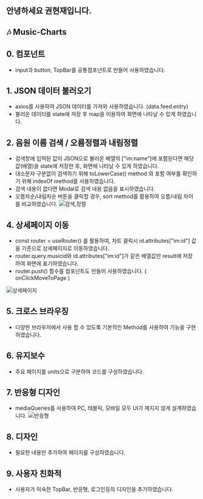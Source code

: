 ## 안녕하세요 권현재입니다.

## 🎶 Music-Charts 

## 0. 컴포넌트 
- input과 button, TopBar를 공통컴포넌트로 만들어 사용하였습니다.

## 1. JSON 데이터 불러오기
- axios를 사용하여 JSON 데이터를 가져와 사용하였습니다. (data.feed.entry)
- 불러온 데이터를 state에 저장 후 map을 이용하여 화면에 나타날 수 있게 하였습니다. 

## 2. 음원 이름 검색 / 오름정렬과 내림정렬
- 검색창에 입력된 값이 JSON으로 불러온 배열의 ["im:name"]에 포함된다면 해당값(배열)을 state에 저장한 후, 화면에 나타날 수 있게 하였습니다.
- 대소문자 구분없이 검색하기 위해 toLowerCase() method 와 포함 여부를 확인하기 위해 indexOf method를 사용하였습니다.
- 검색 내용이 없다면 Modal로 검색 내용 없음을 표시하였습니다.
- 오름차순/내림차순 버튼을 클릭할 경우, sort method를 활용하여 오름/내림 차이를 비교하였습니다.
![검색,정렬](https://user-images.githubusercontent.com/114847858/232559483-ae8797eb-958e-45b8-96b0-6c8c9bd62d86.gif)

## 4. 상세페이지 이동
- const router = useRouter() 를 활용하여, 차트 클릭시 id.attributes["im:id"] 값을 기준으로 상세페이지로 이동하였습니다.
- router.query.musicid와 id.attributes["im:id"]가 같은 배열값만 result에 저장하여 화면에 표기하였습니다.
- router.push() 함수를 컴포넌트도 만들어 사용하였습니다. ( onClickMoveToPage )

![상세페이지](https://user-images.githubusercontent.com/114847858/232559602-36604e6a-f90d-4e35-9abc-a5ffcaa89c0f.gif)

## 5. 크로스 브라우징
- 다양한 브라우저에서 사용 할 수 있도록 기본적인 Method를 사용하여 기능을 구현하였습니다. 

## 6. 유지보수
- 주요 페이지를 units으로 구분하여 코드를 구성하였습니다.

## 7. 반응형 디자인
- mediaQueries를 사용하여 PC, 태블릭, 모바일 모두 UI가 깨지지 않게 설계하였습니다.
![반응형](https://user-images.githubusercontent.com/114847858/232559850-44613254-320c-4251-a291-0bf6c4776984.gif)

## 8. 디자인
- 필요한 내용만 추가하여 페이지를 구성하였습니다.

## 9. 사용자 친화적
- 사용자가 익숙한 TopBar, 반응형, 로그인등의 디자인을 추가하였습니다.
